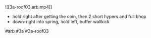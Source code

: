 

![[3a-roof03.arb.mp4]]

* hold right after getting the coin, then 2 short hypers and full bhop
* down-right into spring, hold left, buffer wallkick

#arb #3a #3a-roof03

